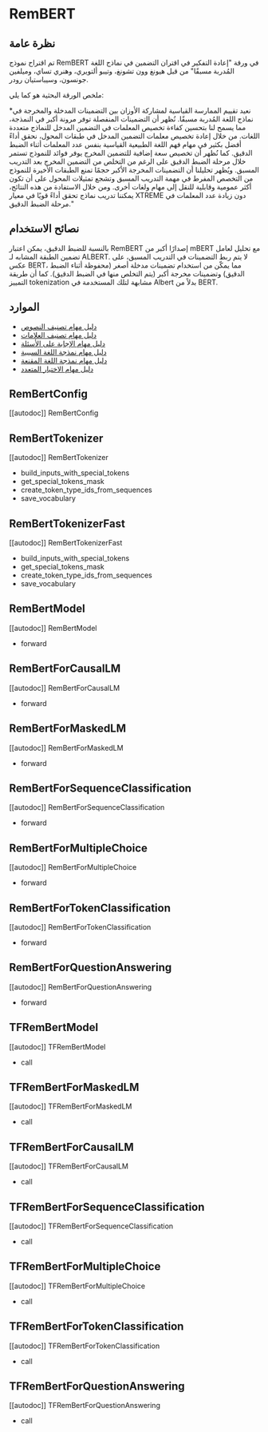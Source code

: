 # RemBERT

## نظرة عامة
تم اقتراح نموذج RemBERT في ورقة "إعادة التفكير في اقتران التضمين في نماذج اللغة المُدربة مسبقًا" من قبل هيونغ وون تشونغ، وتيبو ألتويري، وهنري تساي، وميلفين جونسون، وسيباستيان رودر.

ملخص الورقة البحثية هو كما يلي:

*نعيد تقييم الممارسة القياسية لمشاركة الأوزان بين التضمينات المدخلة والمخرجة في نماذج اللغة المُدربة مسبقًا. نُظهر أن التضمينات المنفصلة توفر مرونة أكبر في النمذجة، مما يسمح لنا بتحسين كفاءة تخصيص المعلمات في التضمين المدخل للنماذج متعددة اللغات. من خلال إعادة تخصيص معلمات التضمين المدخل في طبقات المحول، نحقق أداءً أفضل بكثير في مهام فهم اللغة الطبيعية القياسية بنفس عدد المعلمات أثناء الضبط الدقيق. كما نُظهر أن تخصيص سعة إضافية للتضمين المخرج يوفر فوائد للنموذج تستمر خلال مرحلة الضبط الدقيق على الرغم من التخلص من التضمين المخرج بعد التدريب المسبق. ويُظهر تحليلنا أن التضمينات المخرجة الأكبر حجمًا تمنع الطبقات الأخيرة للنموذج من التخصص المفرط في مهمة التدريب المسبق وتشجع تمثيلات المحول على أن تكون أكثر عمومية وقابلية للنقل إلى مهام ولغات أخرى. ومن خلال الاستفادة من هذه النتائج، يمكننا تدريب نماذج تحقق أداءً قويًا في معيار XTREME دون زيادة عدد المعلمات في مرحلة الضبط الدقيق."

## نصائح الاستخدام

بالنسبة للضبط الدقيق، يمكن اعتبار RemBERT إصدارًا أكبر من mBERT مع تحليل لعامل تضمين الطبقة المشابه لـ ALBERT. لا يتم ربط التضمينات في التدريب المسبق، على عكس BERT، مما يمكّن من استخدام تضمينات مدخلة أصغر (محفوظة أثناء الضبط الدقيق) وتضمينات مخرجة أكبر (يتم التخلص منها في الضبط الدقيق). كما أن طريقة التمييز tokenization مشابهة لتلك المستخدمة في Albert بدلاً من BERT.

## الموارد

- [دليل مهام تصنيف النصوص](../tasks/sequence_classification)
- [دليل مهام تصنيف العلامات](../tasks/token_classification)
- [دليل مهام الإجابة على الأسئلة](../tasks/question_answering)
- [دليل مهام نمذجة اللغة السببية](../tasks/language_modeling)
- [دليل مهام نمذجة اللغة المقنعة](../tasks/masked_language_modeling)
- [دليل مهام الاختيار المتعدد](../tasks/multiple_choice)

## RemBertConfig

[[autodoc]] RemBertConfig

## RemBertTokenizer

[[autodoc]] RemBertTokenizer

- build_inputs_with_special_tokens
- get_special_tokens_mask
- create_token_type_ids_from_sequences
- save_vocabulary

## RemBertTokenizerFast

[[autodoc]] RemBertTokenizerFast

- build_inputs_with_special_tokens
- get_special_tokens_mask
- create_token_type_ids_from_sequences
- save_vocabulary

<frameworkcontent>

<pt>

## RemBertModel

[[autodoc]] RemBertModel

- forward

## RemBertForCausalLM

[[autodoc]] RemBertForCausalLM

- forward

## RemBertForMaskedLM

[[autodoc]] RemBertForMaskedLM

- forward

## RemBertForSequenceClassification

[[autodoc]] RemBertForSequenceClassification

- forward

## RemBertForMultipleChoice

[[autodoc]] RemBertForMultipleChoice

- forward

## RemBertForTokenClassification

[[autodoc]] RemBertForTokenClassification

- forward

## RemBertForQuestionAnswering

[[autodoc]] RemBertForQuestionAnswering

- forward

</pt>

<tf>

## TFRemBertModel


[[autodoc]] TFRemBertModel

- call

## TFRemBertForMaskedLM

[[autodoc]] TFRemBertForMaskedLM

- call

## TFRemBertForCausalLM

[[autodoc]] TFRemBertForCausalLM

- call

## TFRemBertForSequenceClassification

[[autodoc]] TFRemBertForSequenceClassification

- call

## TFRemBertForMultipleChoice

[[autodoc]] TFRemBertForMultipleChoice

- call

## TFRemBertForTokenClassification

[[autodoc]] TFRemBertForTokenClassification

- call

## TFRemBertForQuestionAnswering

[[autodoc]] TFRemBertForQuestionAnswering

- call

</tf>

</frameworkcontent>